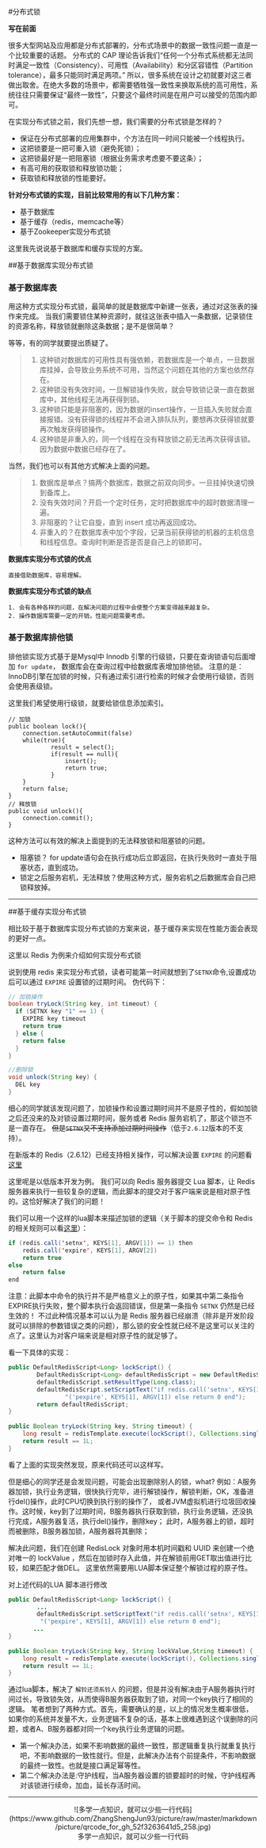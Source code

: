 #分布式锁

**写在前面**

很多大型网站及应用都是分布式部署的，分布式场景中的数据一致性问题一直是一个比较重要的话题。
分布式的 CAP 理论告诉我们“任何一个分布式系统都无法同时满足一致性（Consistency）、可用性（Availability）和分区容错性（Partition tolerance），最多只能同时满足两项。”
所以，很多系统在设计之初就要对这三者做出取舍。在绝大多数的场景中，都需要牺牲强一致性来换取系统的高可用性，系统往往只需要保证“最终一致性”，只要这个最终时间是在用户可以接受的范围内即可。

在实现分布式锁之前，我们先想一想，我们需要的分布式锁是怎样的？

- 保证在分布式部署的应用集群中，个方法在同一时间只能被一个线程执行。
- 这把锁要是一把可重入锁（避免死锁）；
- 这把锁最好是一把阻塞锁（根据业务需求考虑要不要这条）；
- 有高可用的获取锁和释放锁功能；
- 获取锁和释放锁的性能要好。


**针对分布式锁的实现，目前比较常用的有以下几种方案：**
- 基于数据库
- 基于缓存（redis，memcache等）
- 基于Zookeeper实现分布式锁

这里我先说说基于数据库和缓存实现的方案。

##基于数据库实现分布式锁
### 基于数据库表

用这种方式实现分布式锁，最简单的就是数据库中新建一张表，通过对这张表的操作来完成。
当我们需要锁住某种资源时，就往这张表中插入一条数据，记录锁住的资源名称，释放锁就删除这条数据；是不是很简单？

等等，有的同学就要提出质疑了。

>1. 这种锁对数据库的可用性具有强依赖，若数据库是一个单点，一旦数据库挂掉，会导致业务系统不可用，当然这个问题在其他的方案也依然存在。
>2. 这种锁没有失效时间，一旦解锁操作失败，就会导致锁记录一直在数据库中，其他线程无法再获得到锁。
>3. 这种锁只能是非阻塞的，因为数据的insert操作，一旦插入失败就会直接报错。没有获得锁的线程并不会进入排队队列，要想再次获得锁就要再次触发获得锁操作。
>4. 这种锁是非重入的，同一个线程在没有释放锁之前无法再次获得该锁。因为数据中数据已经存在了。

当然，我们也可以有其他方式解决上面的问题。

>1. 数据库是单点？搞两个数据库，数据之前双向同步。一旦挂掉快速切换到备库上。
>2. 没有失效时间？开启一个定时任务，定时把数据库中的超时数据清理一遍。
>3. 非阻塞的？让它自旋，直到 insert 成功再返回成功。
>4. 非重入的？在数据库表中加个字段，记录当前获得锁的机器的主机信息和线程信息。查询时判断是否是否是自己上的锁即可。


**数据库实现分布式锁的优点**

    直接借助数据库，容易理解。

**数据库实现分布式锁的缺点**

    1. 会有各种各样的问题，在解决问题的过程中会使整个方案变得越来越复杂。
    2. 操作数据库需要一定的开销，性能问题需要考虑。
### 基于数据库排他锁
    
排他锁实现方式基于是Mysql中 Innodb 引擎的行级锁，只要在查询锁语句后面增加 `for update`，
数据库会在查询过程中给数据库表增加排他锁。 注意的是：InnoDB引擎在加锁的时候，只有通过索引进行检索的时候才会使用行级锁，否则会使用表级锁。

这里我们希望使用行级锁，就要给锁信息添加索引。

```
// 加锁
public boolean lock(){
    connection.setAutoCommit(false)
    while(true){
            result = select();
            if(result == null){
                insert();
                return true;
            }
    }
    return false;
}
// 释放锁
public void unlock(){
    connection.commit();
}

```
这种方法可以有效的解决上面提到的无法释放锁和阻塞锁的问题。

- 阻塞锁？ for update语句会在执行成功后立即返回，在执行失败时一直处于阻塞状态，直到成功。
- 锁定之后服务宕机，无法释放？使用这种方式，服务宕机之后数据库会自己把锁释放掉。

---
##基于缓存实现分布式锁

相比较于基于数据库实现分布式锁的方案来说，基于缓存来实现在性能方面会表现的更好一点。

这里以 Redis 为例来介绍如何实现分布式锁

说到使用 redis 来实现分布式锁，读者可能第一时间就想到了`SETNX`命令,设置成功后可以通过 `EXPIRE` 设置锁的过期时间。
伪代码下：
```java
// 加锁操作
boolean tryLock(String key, int timeout) {
  if (SETNX key "1" == 1) {
    EXPIRE key timeout
    return true
  } else {
    return false
  }
}

//删除锁
void unlock(String key) {
  DEL key
}
```
细心的同学就该发现问题了，加锁操作和设置过期时间并不是原子性的，假如加锁之后还没来的及对锁设置过期时间，服务或者 Redis 服务宕机了，那这个锁岂不是一直存在。
~~但是`SETNX`又不支持添加过期时间操作~~（低于`2.6.12`版本的不支持）。

在新版本的 Redis（2.6.12）已经支持相关操作，可以解决设置 `EXPIRE` 的问题看[这里](http://redisdoc.com/string/set.html#set)

这里呢是以低版本开发为例。
我们可以向 Redis 服务器提交 Lua 脚本，让 Redis 服务器来执行一些较复杂的逻辑，而此脚本的提交对于客户端来说是相对原子性的。这恰好解决了我们的问题！

我们可以用一个这样的lua脚本来描述加锁的逻辑（关于脚本的提交命令和 Redis 的相关规则可以看[这里](https://redis.io/commands/eval)）：
```java
if (redis.call('setnx', KEYS[1], ARGV[1]) == 1) then
    redis.call('expire', KEYS[1], ARGV[2])
    return true
else
    return false
end
```
注意：此脚本中命令的执行并不是严格意义上的原子性，如果其中第二条指令EXPIRE执行失败，整个脚本执行会返回错误，但是第一条指令 `SETNX` 仍然是已经生效的！
不过此种情况基本可以认为是 Redis 服务器已经崩溃（除非是开发阶段就可以排除的参数错误之类的问题），那么锁的安全性就已经不是这里可以关注的点了。这里认为对客户端来说是相对原子性的就足够了。

看一下具体的实现：
```java
public DefaultRedisScript<Long> lockScript() {
        DefaultRedisScript<Long> defaultRedisScript = new DefaultRedisScript<>();
        defaultRedisScript.setResultType(Long.class);
        defaultRedisScript.setScriptText("if redis.call('setnx', KEYS[1]) == 1 then return redis.call" +
                "('pexpire', KEYS[1], ARGV[1]) else return 0 end");
        return defaultRedisScript;
}
    
public Boolean tryLock(String key, String timeout) {
    long result = redisTemplate.execute(lockScript(), Collections.singletonList(key), timeout);
    return result == 1L;
}
```

看了上面的实现突然发现，原来代码还可以这样写。

但是细心的同学还是会发现问题，可能会出现删除别人的锁，what?
例如：A服务器加锁，执行业务逻辑，很快执行完毕，进行解锁操作，解锁判断，OK，准备进行del()操作，此时CPU切换到执行别的操作了，
或者JVM虚拟机进行垃圾回收操作。这时候，key到了过期时间，B服务器执行获取到锁，执行业务逻辑，还没执行完成，A服务器复活，执行del()操作，删除key；
此时，A服务器上的锁，超时而被删除，B服务器加锁，A服务器将其删除；


解决此问题，我们在创建 RedisLock 对象时用本机时间戳和 UUID 来创建一个绝对唯一的 lockValue ，然后在加锁时存入此值，并在解锁前用GET取出值进行比较，如果匹配才做DEL。
这里依然需要用LUA脚本保证整个解锁过程的原子性。

对上述代码的LUA 脚本进行修改
```java
public DefaultRedisScript<Long> lockScript() {
        ...
        defaultRedisScript.setScriptText("if redis.call('setnx', KEYS[1], ARGV[1]) == 1 then return redis.call" +
         "('pexpire', KEYS[1], ARGV[1]) else return 0 end");
       ...
}
    
public Boolean tryLock(String key, String lockValue,String timeout) {
    long result = redisTemplate.execute(lockScript(), Collections.singletonList(key), lockValue,timeout);
    return result == 1L;
}
```
通过lua脚本，解决了 `解铃还须系铃人` 的问题，但是并没有解决由于A服务器执行时间过长，导致锁失效，从而使得B服务器获取到了锁，对同一个key执行了相同的逻辑。
笔者想到了两种方式。首先，需要确认的是，以上的情况发生概率很低，如果你的系统并发量不大，业务逻辑不复杂的话，基本上很难遇到这个误删除的问题，或者A、B服务器都对同一个key执行业务逻辑的问题。
- 第一个解决办法，如果不影响数据的最终一致性，那逻辑重复执行就重复执行吧，不影响数据的一致性就行。但是，此解决办法有个前提条件，不影响数据的最终一致性。也就是接口满足幂等性。
- 第二个解决办法是:守护线程，当A服务器设置的锁要超时的时候，守护线程再对该锁进行续命，加血，延长存活时间。



---

<center>![多学一点知识，就可以少些一行代码](https://www.github.com/ZhangShengJun93/picture/raw/master/markdown/picture/qrcode_for_gh_52f3263641d5_258.jpg)
<center>多学一点知识，就可以少些一行代码</center>